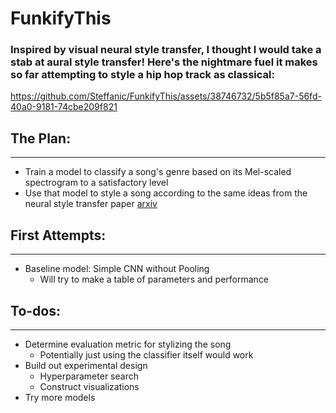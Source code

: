 # FunkifyThis

### Inspired by visual neural style transfer, I thought I would take a stab at aural style transfer! Here's the nightmare fuel it makes so far attempting to style a hip hop track as classical:


https://github.com/Steffanic/FunkifyThis/assets/38746732/5b5f85a7-56fd-40a0-9181-74cbe209f821


## The Plan:
---------------
 - Train a model to classify a song's genre based on its Mel-scaled spectrogram to a satisfactory level
 - Use that model to style a song according to the same ideas from the neural style transfer paper [arxiv](https://arxiv.org/abs/1508.06576)

## First Attempts:
---------------
 - Baseline model: Simple CNN without Pooling
   - Will try to make a table of parameters and performance
  
## To-dos:
---------------
 - Determine evaluation metric for stylizing the song
    - Potentially just using the classifier itself would work
 - Build out experimental design
   - Hyperparameter search
   - Construct visualizations
 - Try more models

